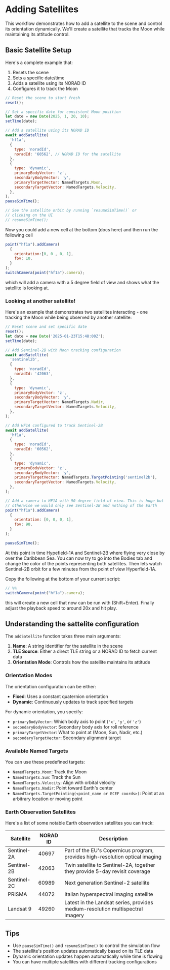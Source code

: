 # Adding Satellites

This workflow demonstrates how to add a satellite to the scene and control its
orientation dynamically. We'll create a satellite that tracks the Moon while
maintaining its attitude control.

## Basic Satellite Setup

Here's a complete example that:
1. Resets the scene
2. Sets a specific date/time
3. Adds a satellite using its NORAD ID
4. Configures it to track the Moon

```javascript
// Reset the scene to start fresh
reset();

// Set a specific date for consistent Moon position
let date = new Date(2025, 1, 20, 10);
setTime(date);

// Add a satellite using its NORAD ID
await addSatellite(
  'hf1a',
  {
    type: 'noradId',
    noradId: '60562', // NORAD ID for the satellite
  },
  {
    type: 'dynamic',
    primaryBodyVector: 'z',
    secondaryBodyVector: 'y',
    primaryTargetVector: NamedTargets.Moon,
    secondaryTargetVector: NamedTargets.Velocity,
  },
);
pauseSimTime();

// See the satellite orbit by running `resumeSimTime()` or
// clicking on the UI
// resumeSimTime();
```

Now you could add a new cell at the bottom (docs here) and then run the
following cell

```js
point("hf1a").addCamera(
  {
    orientation:[0, 0 , 0, 1],
    fov: 10,
  }
);
switchCamera(point("hf1a").camera);
```

which will add a camera with a 5 degree field of view and shows what the
satellite is looking at.


### Looking at another satellite!

Here's an example that demonstrates two satellites interacting - one tracking
the Moon while being observed by another satellite:

```javascript
// Reset scene and set specific date
reset();
let date = new Date('2025-01-23T15:48:00Z');
setTime(date);

// Add Sentinel-2B with Moon tracking configuration
await addSatellite(
  'sentinel2b',
  {
    type: 'noradId',
    noradId: '42063',
  },
  {
    type: 'dynamic',
    primaryBodyVector: 'z',
    secondaryBodyVector: 'y',
    primaryTargetVector: NamedTargets.Nadir,
    secondaryTargetVector: NamedTargets.Velocity,
  },
);

// Add HF1A configured to track Sentinel-2B
await addSatellite(
  'hf1a',
  {
    type: 'noradId',
    noradId: '60562',
  },
  {
    type: 'dynamic',
    primaryBodyVector: 'z',
    secondaryBodyVector: 'y',
    primaryTargetVector: NamedTargets.TargetPointing('sentinel2b'),
    secondaryTargetVector: NamedTargets.Velocity,
  },
);

// Add a camera to HF1A with 90-degree field of view. This is huge but
// otherwise we would only see Sentinel-2B and nothing of the Earth
point("hf1a").addCamera(
  {
    orientation: [0, 0, 0, 1],
    fov: 90,
  }
);

pauseSimTime();
```

At this point in time Hypefield-1A and Sentinel-2B where flying very close by
over the Caribbean Sea. You can now try to go into the Bodies tab and change
the color of the points representing both satellites. Then lets watch
Sentinel-2B orbit for a few minutes from the point of view Hyperfield-1A.

Copy the following at the bottom of your current script:

```js
// %%
switchCamera(point("hf1a").camera);
```

this will create a new cell that now can be run with (Shift+Enter). Finally
adjust the playback speed to around 20x and hit play.


## Understanding the sattelite configuration

The `addSatellite` function takes three main arguments:

1. **Name**: A string identifier for the satellite in the scene
2. **TLE Source**: Either a direct TLE string or a NORAD ID to fetch current data
3. **Orientation Mode**: Controls how the satellite maintains its attitude

### Orientation Modes

The orientation configuration can be either:

- **Fixed**: Uses a constant quaternion orientation
- **Dynamic**: Continuously updates to track specified targets

For dynamic orientation, you specify:

- `primaryBodyVector`: Which body axis to point (`'x'`, `'y'`, or `'z'`)
- `secondaryBodyVector`: Secondary body axis for roll reference
- `primaryTargetVector`: What to point at (Moon, Sun, Nadir, etc.)
- `secondaryTargetVector`: Secondary alignment target

### Available Named Targets

You can use these predefined targets:
- `NamedTargets.Moon`: Track the Moon
- `NamedTargets.Sun`: Track the Sun
- `NamedTargets.Velocity`: Align with orbital velocity
- `NamedTargets.Nadir`: Point toward Earth's center
- `NamedTargets.TargetPointing(<point_name or ECEF coords>)`: Point at an arbitrary location or moving point

### Earth Observation Satellites

Here's a list of some notable Earth observation satellites you can track:

| Satellite    | NORAD ID | Description |
|--------------|----------|-------------|
| Sentinel-2A  | 40697    | Part of the EU's Copernicus program, provides high-resolution optical imaging |
| Sentinel-2B  | 42063    | Twin satellite to Sentinel-2A, together they provide 5-day revisit coverage |
| Sentinel-2C  | 60989    | Next generation Sentinel-2 satellite |
| PRISMA      | 44072    | Italian hyperspectral imaging satellite |
| Landsat 9   | 49260    | Latest in the Landsat series, provides medium-resolution multispectral imagery |


## Tips

- Use `pauseSimTime()` and `resumeSimTime()` to control the simulation flow
- The satellite's position updates automatically based on its TLE data
- Dynamic orientation updates happen automatically while time is flowing
- You can have multiple satellites with different tracking configurations
